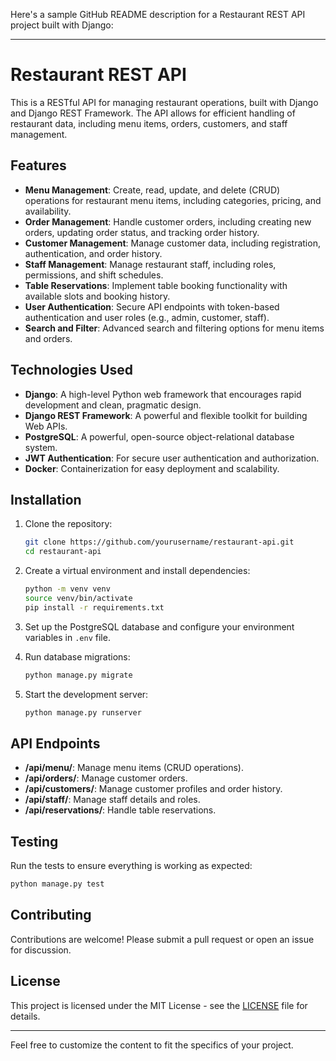 Here's a sample GitHub README description for a Restaurant REST API project built with Django:

---

# Restaurant REST API

This is a RESTful API for managing restaurant operations, built with Django and Django REST Framework. The API allows for efficient handling of restaurant data, including menu items, orders, customers, and staff management.

## Features

- **Menu Management**: Create, read, update, and delete (CRUD) operations for restaurant menu items, including categories, pricing, and availability.
- **Order Management**: Handle customer orders, including creating new orders, updating order status, and tracking order history.
- **Customer Management**: Manage customer data, including registration, authentication, and order history.
- **Staff Management**: Manage restaurant staff, including roles, permissions, and shift schedules.
- **Table Reservations**: Implement table booking functionality with available slots and booking history.
- **User Authentication**: Secure API endpoints with token-based authentication and user roles (e.g., admin, customer, staff).
- **Search and Filter**: Advanced search and filtering options for menu items and orders.

## Technologies Used

- **Django**: A high-level Python web framework that encourages rapid development and clean, pragmatic design.
- **Django REST Framework**: A powerful and flexible toolkit for building Web APIs.
- **PostgreSQL**: A powerful, open-source object-relational database system.
- **JWT Authentication**: For secure user authentication and authorization.
- **Docker**: Containerization for easy deployment and scalability.

## Installation

1. Clone the repository:
   ```bash
   git clone https://github.com/yourusername/restaurant-api.git
   cd restaurant-api
   ```

2. Create a virtual environment and install dependencies:
   ```bash
   python -m venv venv
   source venv/bin/activate
   pip install -r requirements.txt
   ```

3. Set up the PostgreSQL database and configure your environment variables in `.env` file.

4. Run database migrations:
   ```bash
   python manage.py migrate
   ```

5. Start the development server:
   ```bash
   python manage.py runserver
   ```

## API Endpoints

- **/api/menu/**: Manage menu items (CRUD operations).
- **/api/orders/**: Manage customer orders.
- **/api/customers/**: Manage customer profiles and order history.
- **/api/staff/**: Manage staff details and roles.
- **/api/reservations/**: Handle table reservations.

## Testing

Run the tests to ensure everything is working as expected:
```bash
python manage.py test
```

## Contributing

Contributions are welcome! Please submit a pull request or open an issue for discussion.

## License

This project is licensed under the MIT License - see the [LICENSE](LICENSE) file for details.

---

Feel free to customize the content to fit the specifics of your project.

